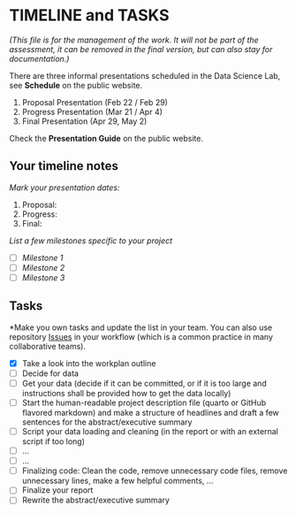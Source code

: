 # TIMELINE and TASKS

*(This file is for the management of the work. It will not be part of the assessment, it can be removed in the final version, but can also stay for documentation.)*

There are three informal presentations scheduled in the Data Science Lab, see **Schedule** on the public website. 

1. Proposal Presentation (Feb 22 / Feb 29)
2. Progress Presentation (Mar 21 / Apr 4)
3. Final Presentation (Apr 29, May 2)

Check the **Presentation Guide** on the public website. 

## Your timeline notes

*Mark your presentation dates:*

1. Proposal:
2. Progress:
3. Final: 

*List a few milestones specific to your project*

- [ ] *Milestone 1*
- [ ] *Milestone 2*
- [ ] *Milestone 3*

## Tasks

*Make you own tasks and update the list in your team. You can also use repository [Issues](https://github.com/janlorenz/Lab_Project_Template/issues) in your workflow (which is a common practice in many collaborative teams). 

- [x] Take a look into the workplan outline
- [ ] Decide for data
- [ ] Get your data (decide if it can be committed, or if it is too large and instructions shall be provided how to get the data locally)
- [ ] Start the human-readable project description file (quarto or GitHub flavored markdown) and make a structure of headlines and draft a few sentences for the abstract/executive summary
- [ ] Script your data loading and cleaning (in the report or with an external script if too long)
- [ ] ...
- [ ] ...
- [ ] Finalizing code: Clean the code, remove unnecessary code files, remove unnecessary lines, make a few helpful comments, ...
- [ ] Finalize your report
- [ ] Rewrite the abstract/executive summary
